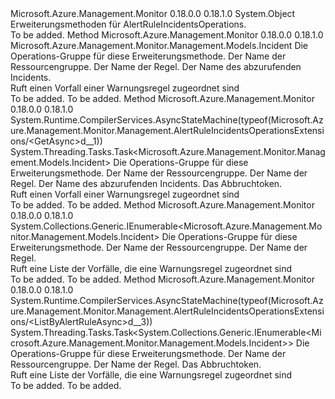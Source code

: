<Type Name="AlertRuleIncidentsOperationsExtensions" FullName="Microsoft.Azure.Management.Monitor.Management.AlertRuleIncidentsOperationsExtensions">
  <TypeSignature Language="C#" Value="public static class AlertRuleIncidentsOperationsExtensions" />
  <TypeSignature Language="ILAsm" Value=".class public auto ansi abstract sealed beforefieldinit AlertRuleIncidentsOperationsExtensions extends System.Object" />
  <TypeSignature Language="DocId" Value="T:Microsoft.Azure.Management.Monitor.Management.AlertRuleIncidentsOperationsExtensions" />
  <TypeSignature Language="VB.NET" Value="Public Module AlertRuleIncidentsOperationsExtensions" />
  <TypeSignature Language="F#" Value="type AlertRuleIncidentsOperationsExtensions = class" />
  <AssemblyInfo>
    <AssemblyName>Microsoft.Azure.Management.Monitor</AssemblyName>
    <AssemblyVersion>0.18.0.0</AssemblyVersion>
    <AssemblyVersion>0.18.1.0</AssemblyVersion>
  </AssemblyInfo>
  <Base>
    <BaseTypeName>System.Object</BaseTypeName>
  </Base>
  <Interfaces />
  <Docs>
    <summary>
            Erweiterungsmethoden für AlertRuleIncidentsOperations.
            </summary>
    <remarks>To be added.</remarks>
  </Docs>
  <Members>
    <Member MemberName="Get">
      <MemberSignature Language="C#" Value="public static Microsoft.Azure.Management.Monitor.Management.Models.Incident Get (this Microsoft.Azure.Management.Monitor.Management.IAlertRuleIncidentsOperations operations, string resourceGroupName, string ruleName, string incidentName);" />
      <MemberSignature Language="ILAsm" Value=".method public static hidebysig class Microsoft.Azure.Management.Monitor.Management.Models.Incident Get(class Microsoft.Azure.Management.Monitor.Management.IAlertRuleIncidentsOperations operations, string resourceGroupName, string ruleName, string incidentName) cil managed" />
      <MemberSignature Language="DocId" Value="M:Microsoft.Azure.Management.Monitor.Management.AlertRuleIncidentsOperationsExtensions.Get(Microsoft.Azure.Management.Monitor.Management.IAlertRuleIncidentsOperations,System.String,System.String,System.String)" />
      <MemberSignature Language="VB.NET" Value="&lt;Extension()&gt;&#xA;Public Function Get (operations As IAlertRuleIncidentsOperations, resourceGroupName As String, ruleName As String, incidentName As String) As Incident" />
      <MemberSignature Language="F#" Value="static member Get : Microsoft.Azure.Management.Monitor.Management.IAlertRuleIncidentsOperations * string * string * string -&gt; Microsoft.Azure.Management.Monitor.Management.Models.Incident" Usage="Microsoft.Azure.Management.Monitor.Management.AlertRuleIncidentsOperationsExtensions.Get (operations, resourceGroupName, ruleName, incidentName)" />
      <MemberType>Method</MemberType>
      <AssemblyInfo>
        <AssemblyName>Microsoft.Azure.Management.Monitor</AssemblyName>
        <AssemblyVersion>0.18.0.0</AssemblyVersion>
        <AssemblyVersion>0.18.1.0</AssemblyVersion>
      </AssemblyInfo>
      <ReturnValue>
        <ReturnType>Microsoft.Azure.Management.Monitor.Management.Models.Incident</ReturnType>
      </ReturnValue>
      <Parameters>
        <Parameter Name="operations" Type="Microsoft.Azure.Management.Monitor.Management.IAlertRuleIncidentsOperations" RefType="this" />
        <Parameter Name="resourceGroupName" Type="System.String" />
        <Parameter Name="ruleName" Type="System.String" />
        <Parameter Name="incidentName" Type="System.String" />
      </Parameters>
      <Docs>
        <param name="operations">
            Die Operations-Gruppe für diese Erweiterungsmethode.
            </param>
        <param name="resourceGroupName">
            Der Name der Ressourcengruppe.
            </param>
        <param name="ruleName">
            Der Name der Regel.
            </param>
        <param name="incidentName">
            Der Name des abzurufenden Incidents.
            </param>
        <summary>
            Ruft einen Vorfall einer Warnungsregel zugeordnet sind
            </summary>
        <returns>To be added.</returns>
        <remarks>To be added.</remarks>
      </Docs>
    </Member>
    <Member MemberName="GetAsync">
      <MemberSignature Language="C#" Value="public static System.Threading.Tasks.Task&lt;Microsoft.Azure.Management.Monitor.Management.Models.Incident&gt; GetAsync (this Microsoft.Azure.Management.Monitor.Management.IAlertRuleIncidentsOperations operations, string resourceGroupName, string ruleName, string incidentName, System.Threading.CancellationToken cancellationToken = null);" />
      <MemberSignature Language="ILAsm" Value=".method public static hidebysig class System.Threading.Tasks.Task`1&lt;class Microsoft.Azure.Management.Monitor.Management.Models.Incident&gt; GetAsync(class Microsoft.Azure.Management.Monitor.Management.IAlertRuleIncidentsOperations operations, string resourceGroupName, string ruleName, string incidentName, valuetype System.Threading.CancellationToken cancellationToken) cil managed" />
      <MemberSignature Language="DocId" Value="M:Microsoft.Azure.Management.Monitor.Management.AlertRuleIncidentsOperationsExtensions.GetAsync(Microsoft.Azure.Management.Monitor.Management.IAlertRuleIncidentsOperations,System.String,System.String,System.String,System.Threading.CancellationToken)" />
      <MemberSignature Language="F#" Value="static member GetAsync : Microsoft.Azure.Management.Monitor.Management.IAlertRuleIncidentsOperations * string * string * string * System.Threading.CancellationToken -&gt; System.Threading.Tasks.Task&lt;Microsoft.Azure.Management.Monitor.Management.Models.Incident&gt;" Usage="Microsoft.Azure.Management.Monitor.Management.AlertRuleIncidentsOperationsExtensions.GetAsync (operations, resourceGroupName, ruleName, incidentName, cancellationToken)" />
      <MemberType>Method</MemberType>
      <AssemblyInfo>
        <AssemblyName>Microsoft.Azure.Management.Monitor</AssemblyName>
        <AssemblyVersion>0.18.0.0</AssemblyVersion>
        <AssemblyVersion>0.18.1.0</AssemblyVersion>
      </AssemblyInfo>
      <Attributes>
        <Attribute>
          <AttributeName>System.Runtime.CompilerServices.AsyncStateMachine(typeof(Microsoft.Azure.Management.Monitor.Management.AlertRuleIncidentsOperationsExtensions/&lt;GetAsync&gt;d__1))</AttributeName>
        </Attribute>
      </Attributes>
      <ReturnValue>
        <ReturnType>System.Threading.Tasks.Task&lt;Microsoft.Azure.Management.Monitor.Management.Models.Incident&gt;</ReturnType>
      </ReturnValue>
      <Parameters>
        <Parameter Name="operations" Type="Microsoft.Azure.Management.Monitor.Management.IAlertRuleIncidentsOperations" RefType="this" />
        <Parameter Name="resourceGroupName" Type="System.String" />
        <Parameter Name="ruleName" Type="System.String" />
        <Parameter Name="incidentName" Type="System.String" />
        <Parameter Name="cancellationToken" Type="System.Threading.CancellationToken" />
      </Parameters>
      <Docs>
        <param name="operations">
            Die Operations-Gruppe für diese Erweiterungsmethode.
            </param>
        <param name="resourceGroupName">
            Der Name der Ressourcengruppe.
            </param>
        <param name="ruleName">
            Der Name der Regel.
            </param>
        <param name="incidentName">
            Der Name des abzurufenden Incidents.
            </param>
        <param name="cancellationToken">
            Das Abbruchtoken.
            </param>
        <summary>
            Ruft einen Vorfall einer Warnungsregel zugeordnet sind
            </summary>
        <returns>To be added.</returns>
        <remarks>To be added.</remarks>
      </Docs>
    </Member>
    <Member MemberName="ListByAlertRule">
      <MemberSignature Language="C#" Value="public static System.Collections.Generic.IEnumerable&lt;Microsoft.Azure.Management.Monitor.Management.Models.Incident&gt; ListByAlertRule (this Microsoft.Azure.Management.Monitor.Management.IAlertRuleIncidentsOperations operations, string resourceGroupName, string ruleName);" />
      <MemberSignature Language="ILAsm" Value=".method public static hidebysig class System.Collections.Generic.IEnumerable`1&lt;class Microsoft.Azure.Management.Monitor.Management.Models.Incident&gt; ListByAlertRule(class Microsoft.Azure.Management.Monitor.Management.IAlertRuleIncidentsOperations operations, string resourceGroupName, string ruleName) cil managed" />
      <MemberSignature Language="DocId" Value="M:Microsoft.Azure.Management.Monitor.Management.AlertRuleIncidentsOperationsExtensions.ListByAlertRule(Microsoft.Azure.Management.Monitor.Management.IAlertRuleIncidentsOperations,System.String,System.String)" />
      <MemberSignature Language="VB.NET" Value="&lt;Extension()&gt;&#xA;Public Function ListByAlertRule (operations As IAlertRuleIncidentsOperations, resourceGroupName As String, ruleName As String) As IEnumerable(Of Incident)" />
      <MemberSignature Language="F#" Value="static member ListByAlertRule : Microsoft.Azure.Management.Monitor.Management.IAlertRuleIncidentsOperations * string * string -&gt; seq&lt;Microsoft.Azure.Management.Monitor.Management.Models.Incident&gt;" Usage="Microsoft.Azure.Management.Monitor.Management.AlertRuleIncidentsOperationsExtensions.ListByAlertRule (operations, resourceGroupName, ruleName)" />
      <MemberType>Method</MemberType>
      <AssemblyInfo>
        <AssemblyName>Microsoft.Azure.Management.Monitor</AssemblyName>
        <AssemblyVersion>0.18.0.0</AssemblyVersion>
        <AssemblyVersion>0.18.1.0</AssemblyVersion>
      </AssemblyInfo>
      <ReturnValue>
        <ReturnType>System.Collections.Generic.IEnumerable&lt;Microsoft.Azure.Management.Monitor.Management.Models.Incident&gt;</ReturnType>
      </ReturnValue>
      <Parameters>
        <Parameter Name="operations" Type="Microsoft.Azure.Management.Monitor.Management.IAlertRuleIncidentsOperations" RefType="this" />
        <Parameter Name="resourceGroupName" Type="System.String" />
        <Parameter Name="ruleName" Type="System.String" />
      </Parameters>
      <Docs>
        <param name="operations">
            Die Operations-Gruppe für diese Erweiterungsmethode.
            </param>
        <param name="resourceGroupName">
            Der Name der Ressourcengruppe.
            </param>
        <param name="ruleName">
            Der Name der Regel.
            </param>
        <summary>
            Ruft eine Liste der Vorfälle, die eine Warnungsregel zugeordnet sind
            </summary>
        <returns>To be added.</returns>
        <remarks>To be added.</remarks>
      </Docs>
    </Member>
    <Member MemberName="ListByAlertRuleAsync">
      <MemberSignature Language="C#" Value="public static System.Threading.Tasks.Task&lt;System.Collections.Generic.IEnumerable&lt;Microsoft.Azure.Management.Monitor.Management.Models.Incident&gt;&gt; ListByAlertRuleAsync (this Microsoft.Azure.Management.Monitor.Management.IAlertRuleIncidentsOperations operations, string resourceGroupName, string ruleName, System.Threading.CancellationToken cancellationToken = null);" />
      <MemberSignature Language="ILAsm" Value=".method public static hidebysig class System.Threading.Tasks.Task`1&lt;class System.Collections.Generic.IEnumerable`1&lt;class Microsoft.Azure.Management.Monitor.Management.Models.Incident&gt;&gt; ListByAlertRuleAsync(class Microsoft.Azure.Management.Monitor.Management.IAlertRuleIncidentsOperations operations, string resourceGroupName, string ruleName, valuetype System.Threading.CancellationToken cancellationToken) cil managed" />
      <MemberSignature Language="DocId" Value="M:Microsoft.Azure.Management.Monitor.Management.AlertRuleIncidentsOperationsExtensions.ListByAlertRuleAsync(Microsoft.Azure.Management.Monitor.Management.IAlertRuleIncidentsOperations,System.String,System.String,System.Threading.CancellationToken)" />
      <MemberSignature Language="F#" Value="static member ListByAlertRuleAsync : Microsoft.Azure.Management.Monitor.Management.IAlertRuleIncidentsOperations * string * string * System.Threading.CancellationToken -&gt; System.Threading.Tasks.Task&lt;seq&lt;Microsoft.Azure.Management.Monitor.Management.Models.Incident&gt;&gt;" Usage="Microsoft.Azure.Management.Monitor.Management.AlertRuleIncidentsOperationsExtensions.ListByAlertRuleAsync (operations, resourceGroupName, ruleName, cancellationToken)" />
      <MemberType>Method</MemberType>
      <AssemblyInfo>
        <AssemblyName>Microsoft.Azure.Management.Monitor</AssemblyName>
        <AssemblyVersion>0.18.0.0</AssemblyVersion>
        <AssemblyVersion>0.18.1.0</AssemblyVersion>
      </AssemblyInfo>
      <Attributes>
        <Attribute>
          <AttributeName>System.Runtime.CompilerServices.AsyncStateMachine(typeof(Microsoft.Azure.Management.Monitor.Management.AlertRuleIncidentsOperationsExtensions/&lt;ListByAlertRuleAsync&gt;d__3))</AttributeName>
        </Attribute>
      </Attributes>
      <ReturnValue>
        <ReturnType>System.Threading.Tasks.Task&lt;System.Collections.Generic.IEnumerable&lt;Microsoft.Azure.Management.Monitor.Management.Models.Incident&gt;&gt;</ReturnType>
      </ReturnValue>
      <Parameters>
        <Parameter Name="operations" Type="Microsoft.Azure.Management.Monitor.Management.IAlertRuleIncidentsOperations" RefType="this" />
        <Parameter Name="resourceGroupName" Type="System.String" />
        <Parameter Name="ruleName" Type="System.String" />
        <Parameter Name="cancellationToken" Type="System.Threading.CancellationToken" />
      </Parameters>
      <Docs>
        <param name="operations">
            Die Operations-Gruppe für diese Erweiterungsmethode.
            </param>
        <param name="resourceGroupName">
            Der Name der Ressourcengruppe.
            </param>
        <param name="ruleName">
            Der Name der Regel.
            </param>
        <param name="cancellationToken">
            Das Abbruchtoken.
            </param>
        <summary>
            Ruft eine Liste der Vorfälle, die eine Warnungsregel zugeordnet sind
            </summary>
        <returns>To be added.</returns>
        <remarks>To be added.</remarks>
      </Docs>
    </Member>
  </Members>
</Type>